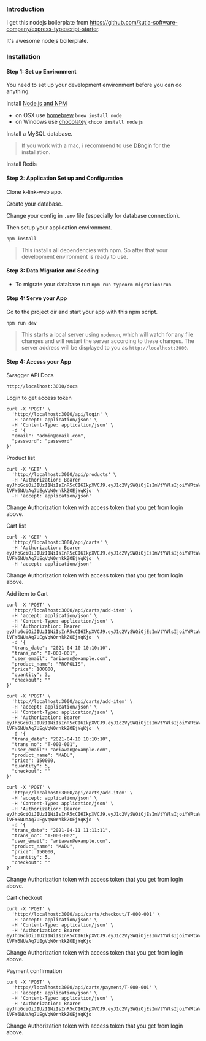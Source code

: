 ### Introduction

I get this nodejs boilerplate from https://github.com/kutia-software-company/express-typescript-starter. 

It's awesome nodejs boilerplate. 


### Installation

#### Step 1: Set up Environment

You need to set up your development environment before you can do anything.

Install [Node.js and NPM](https://nodejs.org/en/download/)

- on OSX use [homebrew](http://brew.sh) `brew install node`
- on Windows use [chocolatey](https://chocolatey.org/) `choco install nodejs`

Install a MySQL database.

> If you work with a mac, i recommend to use [DBngin](https://dbngin.com) for the installation.

Install Redis

#### Step 2: Application Set up and Configuration
Clone k-link-web app.

Create your database.

Change your config in `.env` file (especially for database connection).

Then setup your application environment.

```console
npm install
```

> This installs all dependencies with npm. So after that your development environment is ready to use.

#### Step 3: Data Migration and Seeding

- To migrate your database run `npm run typeorm migration:run`.

#### Step 4: Serve your App

Go to the project dir and start your app with this npm script.

```console
npm run dev
```

> This starts a local server using `nodemon`, which will watch for any file changes and will restart the server according to these changes.
> The server address will be displayed to you as `http://localhost:3000`.

#### Step 4: Access your App
Swagger API Docs

```console
http://localhost:3000/docs
```

Login to get access token 

```console
curl -X 'POST' \
  'http://localhost:3000/api/login' \
  -H 'accept: application/json' \
  -H 'Content-Type: application/json' \
  -d '{
  "email": "admin@email.com",
  "password": "password"
}'
```
Product list

```console
curl -X 'GET' \
  'http://localhost:3000/api/products' \
  -H 'Authorization: Bearer eyJhbGciOiJIUzI1NiIsInR5cCI6IkpXVCJ9.eyJ1c2VySWQiOjEsImVtYWlsIjoiYWRtaW5AZW1haWwuY29tIiwiaWF0IjoxNjE4MDIxNTEzLCJleHAiOjE2MTgxMDc5MTN9.Yflkrg6NDc2-lVFY6NUaAq7UEgVqW0rhkkZOEjYqKjo' \
  -H 'accept: application/json'
```

  Change Authorization token with access token that you get from login above.

Cart list

```console
curl -X 'GET' \
  'http://localhost:3000/api/carts' \
  -H 'Authorization: Bearer eyJhbGciOiJIUzI1NiIsInR5cCI6IkpXVCJ9.eyJ1c2VySWQiOjEsImVtYWlsIjoiYWRtaW5AZW1haWwuY29tIiwiaWF0IjoxNjE4MDIxNTEzLCJleHAiOjE2MTgxMDc5MTN9.Yflkrg6NDc2-lVFY6NUaAq7UEgVqW0rhkkZOEjYqKjo' \
  -H 'accept: application/json'
```

  Change Authorization token with access token that you get from login above.

Add item to Cart

```console
curl -X 'POST' \
  'http://localhost:3000/api/carts/add-item' \
  -H 'accept: application/json' \
  -H 'Content-Type: application/json' \
  -H 'Authorization: Bearer eyJhbGciOiJIUzI1NiIsInR5cCI6IkpXVCJ9.eyJ1c2VySWQiOjEsImVtYWlsIjoiYWRtaW5AZW1haWwuY29tIiwiaWF0IjoxNjE4MDIxNTEzLCJleHAiOjE2MTgxMDc5MTN9.Yflkrg6NDc2-lVFY6NUaAq7UEgVqW0rhkkZOEjYqKjo' \
  -d '{
  "trans_date": "2021-04-10 10:10:10",
  "trans_no": "T-000-001",
  "user_email": "ariawan@example.com",
  "product_name": "PROPOLIS",
  "price": 100000,
  "quantity": 3,
  "checkout": ""
}'

curl -X 'POST' \
  'http://localhost:3000/api/carts/add-item' \
  -H 'accept: application/json' \
  -H 'Content-Type: application/json' \
  -H 'Authorization: Bearer eyJhbGciOiJIUzI1NiIsInR5cCI6IkpXVCJ9.eyJ1c2VySWQiOjEsImVtYWlsIjoiYWRtaW5AZW1haWwuY29tIiwiaWF0IjoxNjE4MDIxNTEzLCJleHAiOjE2MTgxMDc5MTN9.Yflkrg6NDc2-lVFY6NUaAq7UEgVqW0rhkkZOEjYqKjo' \
  -d '{
  "trans_date": "2021-04-10 10:10:10",
  "trans_no": "T-000-001",
  "user_email": "ariawan@example.com",
  "product_name": "MADU",
  "price": 150000,
  "quantity": 5,
  "checkout": ""
}'

curl -X 'POST' \
  'http://localhost:3000/api/carts/add-item' \
  -H 'accept: application/json' \
  -H 'Content-Type: application/json' \
  -H 'Authorization: Bearer eyJhbGciOiJIUzI1NiIsInR5cCI6IkpXVCJ9.eyJ1c2VySWQiOjEsImVtYWlsIjoiYWRtaW5AZW1haWwuY29tIiwiaWF0IjoxNjE4MDIxNTEzLCJleHAiOjE2MTgxMDc5MTN9.Yflkrg6NDc2-lVFY6NUaAq7UEgVqW0rhkkZOEjYqKjo' \
  -d '{
  "trans_date": "2021-04-11 11:11:11",
  "trans_no": "T-000-002",
  "user_email": "ariawan@example.com",
  "product_name": "MADU",
  "price": 150000,
  "quantity": 5,
  "checkout": ""
}'
```
  Change Authorization token with access token that you get from login above.

Cart checkout

```console
curl -X 'POST' \
  'http://localhost:3000/api/carts/checkout/T-000-001' \
  -H 'accept: application/json' \
  -H 'Content-Type: application/json' \
  -H 'Authorization: Bearer eyJhbGciOiJIUzI1NiIsInR5cCI6IkpXVCJ9.eyJ1c2VySWQiOjEsImVtYWlsIjoiYWRtaW5AZW1haWwuY29tIiwiaWF0IjoxNjE4MDIxNTEzLCJleHAiOjE2MTgxMDc5MTN9.Yflkrg6NDc2-lVFY6NUaAq7UEgVqW0rhkkZOEjYqKjo'
```
  Change Authorization token with access token that you get from login above.

Payment confirmation

```console
curl -X 'POST' \
  'http://localhost:3000/api/carts/payment/T-000-001' \
  -H 'accept: application/json' \
  -H 'Content-Type: application/json' \
  -H 'Authorization: Bearer eyJhbGciOiJIUzI1NiIsInR5cCI6IkpXVCJ9.eyJ1c2VySWQiOjEsImVtYWlsIjoiYWRtaW5AZW1haWwuY29tIiwiaWF0IjoxNjE4MDIxNTEzLCJleHAiOjE2MTgxMDc5MTN9.Yflkrg6NDc2-lVFY6NUaAq7UEgVqW0rhkkZOEjYqKjo'
```
  Change Authorization token with access token that you get from login above.
